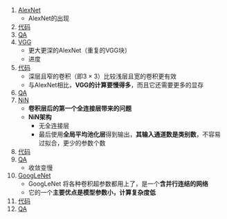1. [AlexNet](1.AlexNet.ipynb)
    - AlexNet的出现
2. [代码](2.代码.ipynb)
3. [QA](3.QA.ipynb)
4. [VGG](4.VGG.ipynb)
    - 更大更深的AlexNet（重复的VGG块）
    - 进度
5. [代码](5.代码.ipynb)
    - 深层且窄的卷积（即$3 \times 3$）比较浅层且宽的卷积更有效
    - 与AlexNet相比，**VGG的计算要慢得多**，而且它还需要更多的显存
6. [QA](6.QA.ipynb)
7. [NiN](7.NiN.ipynb)
    - **卷积层后的第一个全连接层带来的问题**
    -  **NiN架构**
        - 无全连接层
        - 最后使用**全局平均池化层**得到输出，**其输入通道数是类别数**，不容易过拟合，更少的参数个数
8. [代码](8.代码.ipynb)
9. [QA](9.QA.ipynb)
    - 收敛变慢
10. [GoogLeNet](10.GoogLeNet.ipynb)
    - GoogLeNet 将各种卷积超参数都用上了，是一个**含并行连结的网络**
    - 它的一个**主要优点是模型参数小，计算复杂度低**
11. [代码](11.代码.ipynb)
12. [QA](12.QA.ipynb)